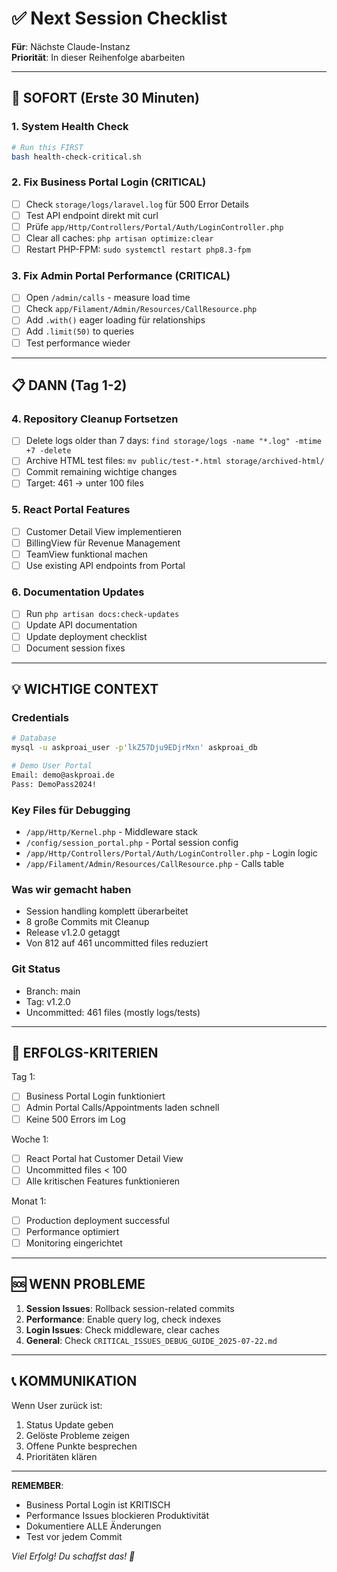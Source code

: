 # ✅ Next Session Checklist
**Für**: Nächste Claude-Instanz  
**Priorität**: In dieser Reihenfolge abarbeiten

---

## 🚨 SOFORT (Erste 30 Minuten)

### 1. System Health Check
```bash
# Run this FIRST
bash health-check-critical.sh
```

### 2. Fix Business Portal Login (CRITICAL)
- [ ] Check `storage/logs/laravel.log` für 500 Error Details
- [ ] Test API endpoint direkt mit curl
- [ ] Prüfe `app/Http/Controllers/Portal/Auth/LoginController.php`
- [ ] Clear all caches: `php artisan optimize:clear`
- [ ] Restart PHP-FPM: `sudo systemctl restart php8.3-fpm`

### 3. Fix Admin Portal Performance (CRITICAL)  
- [ ] Open `/admin/calls` - measure load time
- [ ] Check `app/Filament/Admin/Resources/CallResource.php`
- [ ] Add `.with()` eager loading für relationships
- [ ] Add `.limit(50)` to queries
- [ ] Test performance wieder

---

## 📋 DANN (Tag 1-2)

### 4. Repository Cleanup Fortsetzen
- [ ] Delete logs older than 7 days: `find storage/logs -name "*.log" -mtime +7 -delete`
- [ ] Archive HTML test files: `mv public/test-*.html storage/archived-html/`
- [ ] Commit remaining wichtige changes
- [ ] Target: 461 → unter 100 files

### 5. React Portal Features
- [ ] Customer Detail View implementieren
- [ ] BillingView für Revenue Management
- [ ] TeamView funktional machen
- [ ] Use existing API endpoints from Portal

### 6. Documentation Updates
- [ ] Run `php artisan docs:check-updates`
- [ ] Update API documentation
- [ ] Update deployment checklist
- [ ] Document session fixes

---

## 💡 WICHTIGE CONTEXT

### Credentials
```bash
# Database
mysql -u askproai_user -p'lkZ57Dju9EDjrMxn' askproai_db

# Demo User Portal
Email: demo@askproai.de
Pass: DemoPass2024!
```

### Key Files für Debugging
- `/app/Http/Kernel.php` - Middleware stack
- `/config/session_portal.php` - Portal session config  
- `/app/Http/Controllers/Portal/Auth/LoginController.php` - Login logic
- `/app/Filament/Admin/Resources/CallResource.php` - Calls table

### Was wir gemacht haben
- Session handling komplett überarbeitet
- 8 große Commits mit Cleanup
- Release v1.2.0 getaggt
- Von 812 auf 461 uncommitted files reduziert

### Git Status
- Branch: main
- Tag: v1.2.0  
- Uncommitted: 461 files (mostly logs/tests)

---

## 🎯 ERFOLGS-KRITERIEN

Tag 1:
- [ ] Business Portal Login funktioniert
- [ ] Admin Portal Calls/Appointments laden schnell
- [ ] Keine 500 Errors im Log

Woche 1:
- [ ] React Portal hat Customer Detail View
- [ ] Uncommitted files < 100
- [ ] Alle kritischen Features funktionieren

Monat 1:
- [ ] Production deployment successful
- [ ] Performance optimiert
- [ ] Monitoring eingerichtet

---

## 🆘 WENN PROBLEME

1. **Session Issues**: Rollback session-related commits
2. **Performance**: Enable query log, check indexes
3. **Login Issues**: Check middleware, clear caches
4. **General**: Check `CRITICAL_ISSUES_DEBUG_GUIDE_2025-07-22.md`

---

## 📞 KOMMUNIKATION

Wenn User zurück ist:
1. Status Update geben
2. Gelöste Probleme zeigen
3. Offene Punkte besprechen
4. Prioritäten klären

---

**REMEMBER**: 
- Business Portal Login ist KRITISCH
- Performance Issues blockieren Produktivität
- Dokumentiere ALLE Änderungen
- Test vor jedem Commit

*Viel Erfolg! Du schaffst das! 🚀*